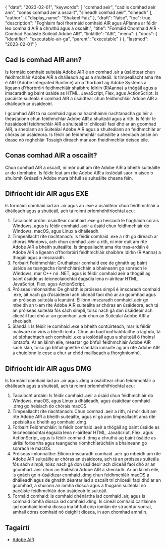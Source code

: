 {
  "date": "2023-02-01",
  "keywords": [
"comhad aeir",
"cad is comhad aeir ann",
"conas comhad aer a oscailt",
"síneadh comhad aeir",
"síneadh"
],
  "author": {
    "display_name": "Shakeel Faiz"
},
  "draft": "false",
  "toc": true,
  "description": "Foghlaim faoi fhormáid comhaid AIR agus APIanna ar féidir leo comhaid AIR a chruthú agus a oscailt.",
  "title": "Formáid Chomhaid AIR - Comhad Pacáiste Suiteáil Adobe AIR",
  "linktitle": "AIR",
  "menu": {
    "docs": {
      "identifier": "executable-air-ga",
      "parent": "executable"
}
},
  "lastmod": "2023-02-01"
}

## Cad is comhad AIR ann?

Is formáid comhaid suiteála Adobe AIR é an comhad .air a úsáidtear chun feidhmchláir Adobe AIR a dháileadh agus a shuiteáil. Is timpeallacht ama rite é AIR (Adobe Integrated Runtime) arna fhorbairt ag Adobe Systems a ligeann d’fhorbróirí feidhmchláir shaibhre Idirlín (RIAanna) a thógáil agus a imscaradh ag baint úsáide as HTML, JavaScript, Flex, agus ActionScript. Is pacáiste suiteála é comhad AIR a úsáidtear chun feidhmchláir Adobe AIR a dháileadh ar úsáideoirí.

I gcomhad AIR tá na comhaid agus na hacmhainní riachtanacha go léir a theastaíonn chun feidhmchlár Adobe AIR a shuiteáil agus a rith. Is féidir le húsáideoirí feidhmchlár AIR a shuiteáil trí chliceáil faoi dhó ar an gcomhad AIR, a sheolann an Suiteálaí Adobe AIR agus a shuiteálann an feidhmchlár ar chóras an úsáideora. Is féidir an feidhmchlár suiteáilte a sheoladh ansin ón deasc nó roghchlár Tosaigh díreach mar aon fheidhmchlár deisce eile.

## Conas comhad AIR a oscailt?

Chun comhad AIR a oscailt, ní mór duit am rite Adobe AIR a bheith suiteáilte ar do ríomhaire. Is féidir leat am rite Adobe AIR a íoslódáil saor in aisce ó shuíomh Gréasáin Adobe mura bhfuil sé suiteáilte cheana féin.

## Difríocht idir AIR agus EXE

Is formáidí comhaid iad an .air agus an .exe a úsáidtear chun feidhmchláir a dháileadh agus a shuiteáil, ach tá roinnt príomhdhifríochtaí acu:

1. Tacaíocht ardán: úsáidtear comhaid .exe go heisiach le haghaidh córais Windows, agus is féidir comhaid .aeir a úsáid chun feidhmchláir do Windows, macOS, agus Linux a dháileadh.
2. Timpeallacht rite riachtanach: Is féidir comhaid .exe a rith go díreach ar chóras Windows, ach chun comhad .aeir a rith, ní mór duit am rite Adobe AIR a bheith suiteáilte. Is timpeallacht ama rite tras-ardáin é Adobe AIR a ligeann d’fhorbróirí feidhmchláir shaibhre Idirlín (RIAanna) a thógáil agus a imscaradh.
3. Forbairt Feidhmchlár: Cruthaítear comhaid exe de ghnáth ag baint úsáide as teangacha ríomhchlárúcháin a bhaineann go sonrach le Windows, mar C++ nó .NET, agus is féidir comhaid aeir a thógáil ag baint úsáide as teicneolaíochtaí éagsúla lena n-áirítear HTML, JavaScript, Flex, agus ActionScript.
4. Próiseas imlonnaithe: De ghnáth is próiseas simplí é imscaradh comhaid .exe, áit nach gá d’úsáideoirí ach cliceáil faoi dhó ar an gcomhad agus an próiseas suiteála a leanúint. Éilíonn imscaradh comhaid .aeir go mbeidh an t-am rite Adobe AIR suiteáilte ar chóras an úsáideora, ach tá an próiseas suiteála fós sách simplí, toisc nach gá don úsáideoir ach cliceáil faoi dhó ar an gcomhad .aeir chun an Suiteálaí Adobe AIR a sheoladh.
5. Slándáil: Is féidir le comhaid .exe a bheith contúirteach, mar is féidir malware nó víris a bheith iontu. Chun an baol ionfhabhtaithe a laghdú, tá sé tábhachtach ach comhaid .exe a íoslódáil agus a shuiteáil ó fhoinsí iontaofa. Ar an láimh eile, meastar go bhfuil feidhmchláir Adobe AIR sách slán, toisc go bhfuil gnéithe slándála ionsuite ag am rite Adobe AIR a chuidíonn le cosc a chur ar chód mailíseach a fhorghníomhú.

## Difríocht idir AIR agus DMG

Is formáidí comhaid iad an .air agus .dmg a úsáidtear chun feidhmchláir a dháileadh agus a shuiteáil, ach tá roinnt príomhdhifríochtaí acu:

1. Tacaíocht ardáin: Is féidir comhaid .aeir a úsáid chun feidhmchláir do Windows, macOS, agus Linux a dháileadh, agus úsáidtear comhaid .dmg go heisiach do chórais macOS.
2. Timpeallacht rite riachtanach: Chun comhad .aeir a rith, ní mór duit am rite Adobe AIR a bheith suiteáilte, agus ní gá aon timpeallacht ama rite speisialta a bheith ag comhaid .dmg.
3. Forbairt Feidhmchláir: Is féidir comhaid .aeir a thógáil ag baint úsáide as teicneolaíochtaí éagsúla lena n-áirítear HTML, JavaScript, Flex, agus ActionScript, agus is féidir comhaid .dmg a chruthú ag baint úsáide as uirlisí forbartha agus teangacha ríomhchlárúcháin a bhaineann go sonrach le macOS.
4. Próiseas imlonnaithe: Éilíonn imscaradh comhaid .aeir go mbeidh am rite Adobe AIR suiteáilte ar chóras an úsáideora, ach tá an próiseas suiteála fós sách simplí, toisc nach gá don úsáideoir ach cliceáil faoi dhó ar an gcomhad .aeir chun an Suiteálaí Adobe AIR a sheoladh. Ar an láimh eile, is gnách go n-úsáidtear comhaid .dmg chun feidhmchláir macOS a dháileadh agus de ghnáth déantar iad a oscailt trí chliceáil faoi dhó ar an gcomhad, a shuíonn an íomhá diosca agus a thugann suiteálaí nó pacáiste feidhmchláir don úsáideoir le suiteáil.
5. Formáid comhaid: Is comhaid dhénártha iad comhaid .air, agus is comhaid íomhá diosca iad comhaid .dmg. Is cineál comhaid cartlainne iad comhaid íomhá diosca ina bhfuil cóip iomlán de struchtúr sonraí, amhail córas comhaid nó deighilt diosca, in aon chomhad amháin.

## Tagairtí
* [Adobe AIR]( https://ga.wikipedia.org/wiki/Adobe_AIR)


